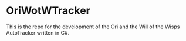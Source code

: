 # OriWotWTracker

This is the repo for the development of the Ori and the Will of the Wisps AutoTracker written in C#.
